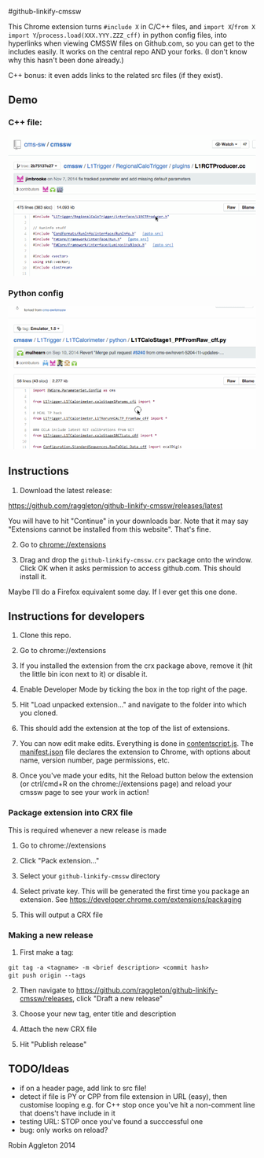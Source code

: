 #github-linkify-cmssw

This Chrome extension turns `#include X` in C/C++ files, and `import X`/`from X import Y`/`process.load(XXX.YYY.ZZZ_cff)` in python config files, into hyperlinks when viewing CMSSW files on Github.com, so you can get to the includes easily. It works on the central repo AND your forks. (I don't know why this hasn't been done already.)

C++ bonus: it even adds links to the related src files (if they exist).

## Demo

### C++ file:
![Demo of c++ features](cpp.gif?raw=true)

### Python config
![Demo of python features](py.gif?raw=true)

## Instructions

1) Download the latest release:

https://github.com/raggleton/github-linkify-cmssw/releases/latest

You will have to hit "Continue" in your downloads bar. Note that it may say "Extensions cannot be installed from this website". That's fine.

2) Go to [chrome://extensions](chrome://extensions)

3) Drag and drop the `github-linkify-cmssw.crx` package onto the window. Click OK when it asks permission to access github.com. This should install it.

Maybe I'll do a Firefox equivalent some day. If I ever get this one done.

## Instructions for developers

1) Clone this repo.

2) Go to chrome://extensions

3) If you installed the extension from the crx package above, remove it (hit the little bin icon next to it) or disable it.

4) Enable Developer Mode by ticking the box in the top right of the page.

5) Hit "Load unpacked extension..." and navigate to the folder into which you cloned.

6) This should add the extension at the top of the list of extensions.

7) You can now edit make edits. Everything is done in [contentscript.js](contentscript.js). The [manifest.json](manifest.json) file declares the extension to Chrome, with options about name, version number, page permissions, etc.

8) Once you've made your edits, hit the Reload button below the extension (or ctrl/cmd+R on the chrome://extensions page) and reload your cmssw page to see your work in action!

### Package extension into CRX file

This is required whenever a new release is made

1) Go to chrome://extensions

2) Click "Pack extension..."

3) Select your ``github-linkify-cmssw`` directory

4) Select private key. This will be generated the first time you package an extension. See https://developer.chrome.com/extensions/packaging

5) This will output a CRX file

### Making a new release

1) First make a tag:

```
git tag -a <tagname> -m <brief description> <commit hash>
git push origin --tags
```

2) Then navigate to https://github.com/raggleton/github-linkify-cmssw/releases, click "Draft a new release"

3) Choose your new tag, enter title and description

4) Attach the new CRX file

5) Hit "Publish release"

## TODO/Ideas

- if on a header page, add link to src file!
- detect if file is PY or CPP from file extension in URL (easy), then customise looping e.g. for C++ stop once you've hit a non-comment line that doens't have include in it
- testing URL: STOP once you've found a succcessful one
- bug: only works on reload?

Robin Aggleton 2014
